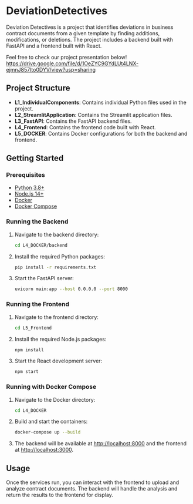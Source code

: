 # DeviationDetectives

Deviation Detectives is a project that identifies deviations in business contract documents from a given template by finding additions, modifications, or deletions. The project includes a backend built with FastAPI and a frontend built with React.

Feel free to check our project presentation below!
https://drive.google.com/file/d/1OeZYC9GYdLUt4LNX-ejmnJ857lto0DYV/view?usp=sharing

## Project Structure

- **L1_IndividualComponents**: Contains individual Python files used in the project.
- **L2_StreamlitApplication**: Contains the Streamlit application files.
- **L3_FastAPI**: Contains the FastAPI backend files.
- **L4_Frontend**: Contains the frontend code built with React.
- **L5_DOCKER**: Contains Docker configurations for both the backend and frontend.

## Getting Started

### Prerequisites

- [Python 3.8+](https://www.python.org/downloads/)
- [Node.js 14+](https://nodejs.org/en/download/)
- [Docker](https://www.docker.com/products/docker-desktop)
- [Docker Compose](https://docs.docker.com/compose/install/)

### Running the Backend

1. Navigate to the backend directory:

    ```bash
    cd L4_DOCKER/backend
    ```

2. Install the required Python packages:

    ```bash
    pip install -r requirements.txt
    ```

3. Start the FastAPI server:

    ```bash
    uvicorn main:app --host 0.0.0.0 --port 8000
    ```

### Running the Frontend

1. Navigate to the frontend directory:

    ```bash
    cd L5_Frontend
    ```

2. Install the required Node.js packages:

    ```bash
    npm install
    ```

3. Start the React development server:

    ```bash
    npm start
    ```

### Running with Docker Compose

1. Navigate to the Docker directory:

    ```bash
    cd L4_DOCKER
    ```

2. Build and start the containers:

    ```bash
    docker-compose up --build
    ```

3. The backend will be available at [http://localhost:8000](http://localhost:8000) and the frontend at [http://localhost:3000](http://localhost:3000).

## Usage

Once the services run, you can interact with the frontend to upload and analyze contract documents. The backend will handle the analysis and return the results to the frontend for display.
